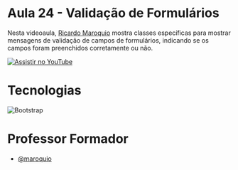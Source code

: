 
# Aula 24 - Validação de Formulários

Nesta videoaula, [Ricardo Maroquio](https://github.com/maroquio) mostra classes específicas para mostrar mensagens de validação de campos de formulários, indicando se os campos foram preenchidos corretamente ou não.

[![Assistir no YouTube](https://img.youtube.com/vi/e7ZgdFcKsoI/maxresdefault.jpg)](https://youtu.be/e7ZgdFcKsoI)

# Tecnologias

![Bootstrap](https://img.shields.io/badge/Bootstrap-6d11ea?style=for-the-badge&logo=bootstrap&logoColor=white)


# Professor Formador

- [@maroquio](https://github.com/maroquio)